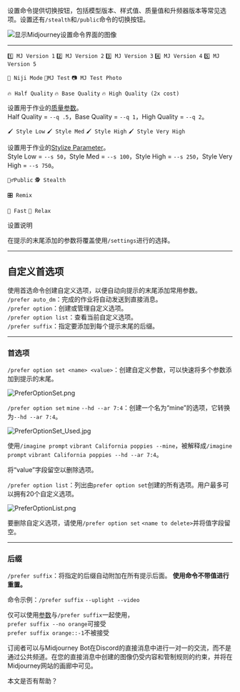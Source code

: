 设置命令提供切换按钮，包括模型版本、样式值、质量值和升频器版本等常见选项。设置还有`/stealth`和`/public`命令的切换按钮。 

![显示Midjourney设置命令界面的图像](https://cdn.document360.io/3040c2b6-fead-4744-a3a9-d56d621c6c7e/Images/Documentation/MJ_settings.jpg)

___

`1️⃣ MJ Version 1` `2️⃣ MJ Version 2` `3️⃣ MJ Version 3` `4️⃣ MJ Version 4` `5️⃣ MJ Version 5`

`🌈 Niji Mode` `🤖MJ Test` `📷 MJ Test Photo`

`🔥 Half Quality` `🔥 Base Quality` `🔥 High Quality (2x cost)`

设置用于作业的[质量参数](https://docs.midjourney.com/quality)。  
Half Quality = `--q .5`，Base Quality = `--q 1`，High Quality = `--q 2`。

`🖌️ Style Low` `🖌️ Style Med` `🖌️ Style High` `🖌️ Style Very High`

设置用于作业的[Stylize Parameter](https://docs.midjourney.com/stylize)。  
Style Low = `--s 50`，Style Med = `--s 100`，Style High = `--s 250`，Style Very High = `--s 750`。

`🧍♂️Public` `🕵️ Stealth`

`🎛️ Remix`

`🐇 Fast` `🐢 Relax`

设置说明

在提示的末尾添加的参数将覆盖使用`/settings`进行的选择。

___

## 自定义首选项

使用首选命令创建自定义选项，以便自动向提示的末尾添加常用参数。  
`/prefer auto_dm`：完成的作业将自动发送到直接消息。  
`/prefer option`：创建或管理自定义选项。  
`/prefer option list`：查看当前自定义选项。  
`/prefer suffix`：指定要添加到每个提示末尾的后缀。

___

### 首选项

`/prefer option set <name> <value>`：创建自定义参数，可以快速将多个参数添加到提示的末尾。

![PreferOptionSet.png](https://cdn.document360.io/3040c2b6-fead-4744-a3a9-d56d621c6c7e/Images/Documentation/PreferOptionSet.png)

`/prefer option set` `mine` `--hd --ar 7:4`：创建一个名为“mine”的选项，它转换为`--hd --ar 7:4`。

![PreferOptionSet_Used.jpg](https://cdn.document360.io/3040c2b6-fead-4744-a3a9-d56d621c6c7e/Images/Documentation/PreferOptionSet_Used.jpg)

使用`/imagine prompt` `vibrant California poppies --mine`，被解释成`/imagine prompt` `vibrant California poppies --hd --ar 7:4`。

将“value”字段留空以删除选项。

`/prefer option list`：列出由`prefer option set`创建的所有选项。用户最多可以拥有20个自定义选项。

![PreferOptionList.png](https://cdn.document360.io/3040c2b6-fead-4744-a3a9-d56d621c6c7e/Images/Documentation/PreferOptionList.png)

要删除自定义选项，请使用`/prefer option set` `<name to delete>`并将值字段留空。

___

### 后缀

`/prefer suffix`：将指定的后缀自动附加在所有提示后面。 **使用命令不带值进行重置。**

命令示例：`/prefer suffix` `--uplight --video`

仅可以使用[参数](https://docs.midjourney.com/parameter-list)与`/prefer suffix`一起使用，  
`prefer suffix --no orange`可接受  
`prefer suffix orange::-1`不被接受

订阅者可以与Midjourney Bot在Discord的直接消息中进行一对一的交流，而不是通过公共频道。在您的直接消息中创建的图像仍受内容和管制规则的约束，并将在Midjourney网站的画廊中可见。

本文是否有帮助？